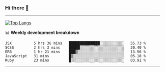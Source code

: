 ### Hi there 👋

-------
[![Top Langs](https://github-readme-stats.vercel.app/api/top-langs/?username=ashish-r)](https://github.com/anuraghazra/github-readme-stats)

📊 **Weekly development breakdown**
<!--START_SECTION:waka-->
```text
JSX          5 hrs 36 mins   ██████████████░░░░░░░░░░░   55.73 % 
SCSS         2 hrs 3 mins    █████░░░░░░░░░░░░░░░░░░░░   20.40 % 
ERB          1 hr 21 mins    ███▒░░░░░░░░░░░░░░░░░░░░░   13.56 % 
JavaScript   31 mins         █▒░░░░░░░░░░░░░░░░░░░░░░░   05.18 % 
Ruby         23 mins         █░░░░░░░░░░░░░░░░░░░░░░░░   03.91 % 
```
<!--END_SECTION:waka-->
-------

<!--
**ashish-r/ashish-r** is a ✨ _special_ ✨ repository because its `README.md` (this file) appears on your GitHub profile.

Here are some ideas to get you started:

- 🔭 I’m currently working on ...
- 🌱 I’m currently learning ...
- 👯 I’m looking to collaborate on ...
- 🤔 I’m looking for help with ...
- 💬 Ask me about ...
- 📫 How to reach me: ...
- 😄 Pronouns: ...
- ⚡ Fun fact: ...
-->
